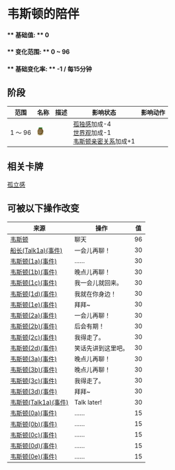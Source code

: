 # 韦斯顿的陪伴  
#### ** 基础值: ** 0   
#### ** 变化范围: ** 0 ~ 96  
#### ** 基础变化率: ** -1 / 每15分钟  
## 阶段  
范围  |  名称  |  描述  |  影响状态  |  影响动作  
----  |  ----  |  ----  |  ----  |  ----  
1 ～ 96  |  <img decoding="async" src="Sprite/Weston.png" href="a.md" style="max-width:20px;max-height:20px;">  |    |  [孤独感](Loneliness.md)加成-4<br>[世界观](Structure.md)加成-1<br>[韦斯顿亲密关系](WestonPropinquity.md)加成+1  |    
## 相关卡牌  
[孤立感](Isolation.md)  
## 可被以下操作改变  
来源  |  操作  |  值  
----  |  ----  |  ----  
[韦斯顿](Weston.md)  |  聊天  |  96  
[船长(Talk1a)(事件)](Event_CaptainTalk1a.md)  |  一会儿再聊！  |  30  
[韦斯顿(1a)(事件)](Event_Weston1a.md)  |  ……  |  30  
[韦斯顿(1b)(事件)](Event_Weston1b.md)  |  晚点儿再聊！  |  30  
[韦斯顿(1c)(事件)](Event_Weston1c.md)  |  我一会儿就回来。  |  30  
[韦斯顿(1d)(事件)](Event_Weston1d.md)  |  我就在你身边！  |  30  
[韦斯顿(1e)(事件)](Event_Weston1e.md)  |  拜拜~  |  30  
[韦斯顿(2a)(事件)](Event_Weston2a.md)  |  一会儿再聊！  |  30  
[韦斯顿(2b)(事件)](Event_Weston2b.md)  |  后会有期！  |  30  
[韦斯顿(2c)(事件)](Event_Weston2c.md)  |  我得走了。  |  30  
[韦斯顿(2d)(事件)](Event_Weston2d.md)  |  笑话先讲到这里吧。  |  30  
[韦斯顿(3a)(事件)](Event_Weston3a.md)  |  晚点儿再聊！  |  30  
[韦斯顿(3b)(事件)](Event_Weston3b.md)  |  晚点儿再聊！  |  30  
[韦斯顿(3c)(事件)](Event_Weston3c.md)  |  我得走了。  |  30  
[韦斯顿(3d)(事件)](Event_Weston3d.md)  |  拜拜~  |  30  
[韦斯顿(Talk1a)(事件)](Event_WestonTalk1a.md)  |  Talk later!  |  30  
[韦斯顿(0a)(事件)](Event_Weston0a.md)  |  ……  |  15  
[韦斯顿(0b)(事件)](Event_Weston0b.md)  |  ……  |  15  
[韦斯顿(0c)(事件)](Event_Weston0c.md)  |  ……  |  15  
[韦斯顿(0d)(事件)](Event_Weston0d.md)  |  ……  |  15  
[韦斯顿(0e)(事件)](Event_Weston0e.md)  |  ……  |  15  


<script>document.title="韦斯顿的陪伴 - 卡牌生存百科 Card Survival Wiki";</script>
